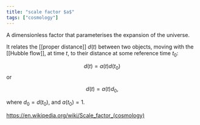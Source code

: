 ```yaml
---
title: "scale factor $a$"
tags: ["cosmology"]
--- 
```


A dimensionless factor that parameterises the expansion of the universe.

It relates the [[proper distance]] $d(t)$ between two objects, moving with the [[Hubble flow]], at time $t$, to their distance at some reference time $t_{0}$:

$$
d(t) = a(t) d(t_{0})
$$
or

$$
d(t) = a(t)d_{0},
$$

where $d_{0}=d(t_{0})$, and $a(t_{0})=1$. 




https://en.wikipedia.org/wiki/Scale_factor_(cosmology)